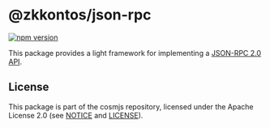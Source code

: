 # @zkkontos/json-rpc

[![npm version](https://img.shields.io/npm/v/@zkkontos/json-rpc.svg)](https://www.npmjs.com/package/@zkkontos/json-rpc)

This package provides a light framework for implementing a
[JSON-RPC 2.0 API](https://www.jsonrpc.org/specification).

## License

This package is part of the cosmjs repository, licensed under the Apache License
2.0 (see [NOTICE](https://github.com/cosmos/cosmjs/blob/main/NOTICE) and
[LICENSE](https://github.com/cosmos/cosmjs/blob/main/LICENSE)).
